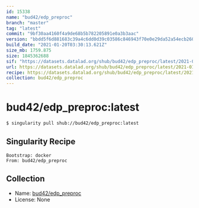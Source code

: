 ```yaml
---
id: 15338
name: "bud42/edp_preproc"
branch: "master"
tag: "latest"
commit: "9bf30aa4160f4a9de68b5b782205891e0a3b3aac"
version: "bbdd5f6d881683c39a4c6dd0d39c03586c846943f70e0e29da52a54ecb260e8b"
build_date: "2021-01-20T03:30:13.621Z"
size_mb: 1759.875
size: 1845362688
sif: "https://datasets.datalad.org/shub/bud42/edp_preproc/latest/2021-01-20-9bf30aa4-bbdd5f6d/bbdd5f6d881683c39a4c6dd0d39c03586c846943f70e0e29da52a54ecb260e8b.sif"
url: https://datasets.datalad.org/shub/bud42/edp_preproc/latest/2021-01-20-9bf30aa4-bbdd5f6d/
recipe: https://datasets.datalad.org/shub/bud42/edp_preproc/latest/2021-01-20-9bf30aa4-bbdd5f6d/Singularity
collection: bud42/edp_preproc
---
```


# bud42/edp_preproc:latest

```bash
$ singularity pull shub://bud42/edp_preproc:latest
```

## Singularity Recipe

```singularity
Bootstrap: docker
From: bud42/edp_preproc
```

## Collection

 - Name: [bud42/edp_preproc](https://github.com/bud42/edp_preproc)
 - License: None

